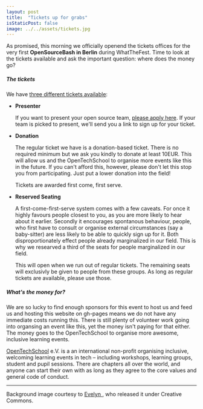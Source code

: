 ```yaml
---
layout: post
title:  "Tickets up for grabs"
isStaticPost: false
image: ../../assets/tickets.jpg
---
```


As promised, this morning we officially openend the tickets offices for the very first **OpenSourceBash in Berlin** during WhatTheFest. Time to look at the tickets available and ask the important question: where does the money go?

##### The tickets

We have [three different tickets available](https://ti.to/opentechschool/opensourcebash-at-wwwtfberlin):

- **Presenter**

  If you want to present your open source team, [please apply here](/apply). If your team is picked to present, we'll send you a link to sign up for your ticket.

- **Donation**

  The regular ticket we have is a donation-based ticket. There is no required minimum but we ask you kindly to donate at least 10EUR. This will allow us and the OpenTechSchool to organise more events like this in the future. If you can't afford this, however, please don't let this stop you from participating. Just put a lower donation into the field!

  Tickets are awarded first come, first serve.

- **Reserved Seating**

  A first-come-first-serve system comes with a few caveats. For once it highly favours people closest to you, as you are more likely to hear about it earlier. Secondly it encourages spontanous behaviour, people, who first have to consult or organise external circumstances (say a baby-sitter) are less likely to be able to quickly sign up for it. Both disproportionately effect people already marginalized in our field. This is why we researved a third of the seats for people marginalized in our field.

  This will open when we run out of regular tickets. The remaining seats will exclusivly be given to people from these groups. As long as regular tickets are available, please use those.

##### What's the money for?

We are so lucky to find enough sponsors for this event to host us and feed us and hosting this website on gh-pages means we do not have any immediate costs running this. There is still plenty of volunteer work going into organsing an event like this, yet the money isn't paying for that either. The money goes to the OpenTechSchool to organise more awesome, inclusive learning events.

[OpenTechSchool](http://www.opentechschool.org) e.V. is a an international non-profit organising inclusive, welcoming learning events in tech – including workshops, learning groups, student and pupil sessions. There are chapters all over the world, and anyone can start their own with as long as they agree to the core values and general code of conduct.


---


Background image courtesy to [Evelyn
](https://www.flickr.com/photos/evelynishere/3687971867/), who released it under Creative Commons.
